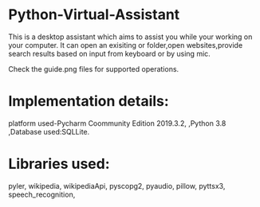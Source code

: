# Python-Virtual-Assistant
This is a desktop assistant which aims to assist you while your working on your computer.
It can open an exisiting or folder,open websites,provide search results based on input from keyboard or by using mic.

Check the guide.png files for supported operations.
# Implementation details:
platform used-Pycharm Coommunity Edition 2019.3.2,
,Python 3.8
,Database used:SQLLite.
# Libraries used:
 pyler,
wikipedia,
wikipediaApi,
pyscopg2,
pyaudio,
pillow,
pyttsx3,
speech_recognition,
